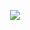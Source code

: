<p align="center"> 
<img src="https://capsule-render.vercel.app/api?type=wave&color=auto&height=300&section=header&text=Welcome!%20render&fontSize=90"/>
</p>
